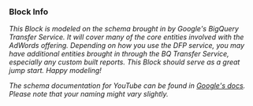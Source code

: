 ### Block Info

_This Block is modeled on the schema brought in by Google's BigQuery Transfer Service. It will cover many of the core entities involved with the AdWords offering. Depending on how you use the DFP service, you may have additional entities brought in through the BQ Transfer Service, especially any custom built reports. This Block should serve as a great jump start. Happy modeling!_

_The schema documentation for YouTube can be found in [Google's docs](https://developers.google.com/apis-explorer/#p/youtube/v3/). Please note that your naming might vary slightly._
